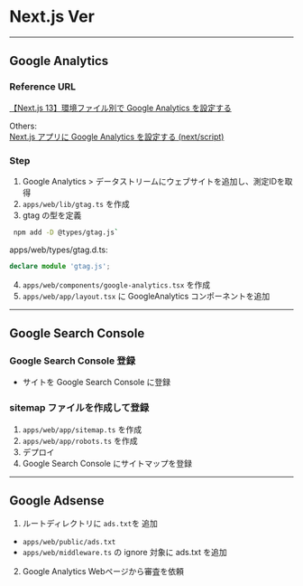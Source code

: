 # Next.js Ver

___________________________________________________________________________________________________

## Google Analytics

### Reference URL

[【Next.js 13】環境ファイル別で Google Analytics を設定する](https://zenn.dev/kazuki23/articles/4cc0cf35a20ac0)

Others:  
[Next.js アプリに Google Analytics を設定する (next/script)](https://maku.blog/p/zycmw6f/)

### Step

1. Google Analytics > データストリームにウェブサイトを追加し、測定IDを取得
2. `apps/web/lib/gtag.ts` を作成
3. gtag の型を定義

```bash
 npm add -D @types/gtag.js`
 ```

apps/web/types/gtag.d.ts:  

```ts
declare module 'gtag.js'; 
```

4. `apps/web/components/google-analytics.tsx` を作成
5. `apps/web/app/layout.tsx` に GoogleAnalytics コンポーネントを追加

___________________________________________________________________________________________________

## Google Search Console

### Google Search Console 登録

* サイトを Google Search Console に登録

### sitemap ファイルを作成して登録

1. `apps/web/app/sitemap.ts` を作成
2. `apps/web/app/robots.ts` を作成
3. デプロイ
4. Google Search Console にサイトマップを登録

___________________________________________________________________________________________________

## Google Adsense

1. ルートディレクトリに `ads.txt`を 追加

* `apps/web/public/ads.txt`
* `apps/web/middleware.ts` の ignore 対象に ads.txt を追加

2. Google Analytics Webページから審査を依頼
